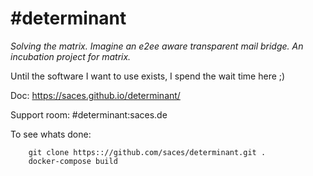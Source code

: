# #determinant

_Solving the matrix. Imagine an e2ee aware transparent mail bridge. An incubation project for matrix._

Until the software I want to use exists, I spend the wait time here ;)

Doc: https://saces.github.io/determinant/

Support room: #determinant:saces.de

To see whats done:

        git clone https:://github.com/saces/determinant.git .
        docker-compose build

